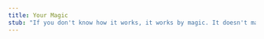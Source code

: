 ```yaml
---
title: Your Magic
stub: "If you don't know how it works, it works by magic. It doesn't matter if somebody else knows how a light bulb works. If *you* don't know, it's magic to you. The fact that it can be known does not make it mundane. In books and stories, there are wizards who understand the workings of magic: that does not make it less magical. If you lived in a world where wizards made lights and you didn't quite know how, it would be magic. You *do* live in that world: the fact that we name things differently doesn't take away from their power. Everything that you don't understand is magic."
---
```


